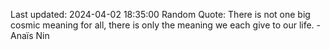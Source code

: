 Last updated: 2024-04-02 18:35:00
Random Quote: There is not one big cosmic meaning for all, there is only the meaning we each give to our life. - Anaïs Nin